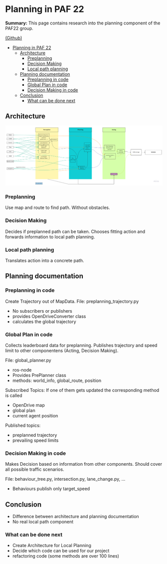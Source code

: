 # Planning in PAF 22

**Summary:** This page contains research into the planning component of the PAF22 group.

[(Github)](https://github.com/ll7/paf22)

- [Planning in PAF 22](#planning-in-paf-22)
  - [Architecture](#architecture)
    - [Preplanning](#preplanning)
    - [Decision Making](#decision-making)
    - [Local path planning](#local-path-planning)
  - [Planning documentation](#planning-documentation)
    - [Preplanning in code](#preplanning-in-code)
    - [Global Plan in code](#global-plan-in-code)
    - [Decision Making in code](#decision-making-in-code)
  - [Conclusion](#conclusion)
    - [What can be done next](#what-can-be-done-next)

## Architecture

![overview](../../../assets/planning/overview.jpg)

### Preplanning

Use map and route to find path.
Without obstacles.

### Decision Making

Decides if preplanned path can be taken.
Chooses fitting action and forwards information to local path planning.

### Local path planning

Translates action into a concrete path.

## Planning documentation

### Preplanning in code

Create Trajectory out of MapData.
File: preplanning_trajectory.py

- No subscribers or publishers
- provides OpenDriveConverter class
- calculates the global trajectory

### Global Plan in code

Collects leaderboard data for preplanning.
Publishes trajectory and speed limit to other componentens (Acting, Decision Making).

File: global_planner.py

- ros-node
- Provides PrePlanner class
- methods: world_info, global_route, position

Subscribed Topics:
If one of them gets updated the corresponding method is called

- OpenDrive map
- global plan
- current agent position

Published topics:

- preplanned trajectory
- prevailing speed limits

### Decision Making in code

Makes Decision based on information from other components.
Should cover all possible traffic scenarios.

File: behaviour_tree.py, intersection.py, lane_change.py, ...

- Behaviours publish only target_speed

## Conclusion

- Difference between architecture and planning documentation
- No real local path component

### What can be done next

- Create Architecture for Local Planning
- Decide which code can be used for our project
- refactoring code (some methods are over 100 lines)
